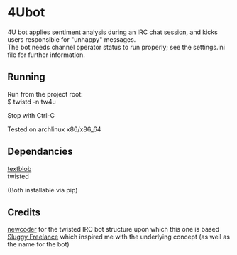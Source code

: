 4Ubot
=====

4U bot applies sentiment analysis during an IRC chat session, and kicks users responsible for "unhappy" messages.  
The bot needs channel operator status to run properly; see the settings.ini file for further information.

Running
-------

Run from the project root:  
$ twistd -n tw4u

Stop with Ctrl-C  

Tested on archlinux x86/x86_64  

Dependancies
------------

[textblob](https://github.com/sloria/TextBlob>)   
twisted   

(Both installable via pip)

Credits
-------

[newcoder](http://newcoder.io/) for the twisted IRC bot structure upon which this one is based   
[Sluggy Freelance](http://www.sluggy.com/) which inspired me with the underlying concept (as well as the name for the bot)  
